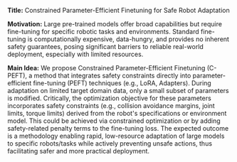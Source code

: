 **Title:** Constrained Parameter-Efficient Finetuning for Safe Robot Adaptation

**Motivation:** Large pre-trained models offer broad capabilities but require fine-tuning for specific robotic tasks and environments. Standard fine-tuning is computationally expensive, data-hungry, and provides no inherent safety guarantees, posing significant barriers to reliable real-world deployment, especially with limited resources.

**Main Idea:** We propose Constrained Parameter-Efficient Finetuning (C-PEFT), a method that integrates safety constraints directly into parameter-efficient fine-tuning (PEFT) techniques (e.g., LoRA, Adapters). During adaptation on limited target domain data, only a small subset of parameters is modified. Critically, the optimization objective for these parameters incorporates safety constraints (e.g., collision avoidance margins, joint limits, torque limits) derived from the robot's specifications or environment model. This could be achieved via constrained optimization or by adding safety-related penalty terms to the fine-tuning loss. The expected outcome is a methodology enabling rapid, low-resource adaptation of large models to specific robots/tasks while actively preventing unsafe actions, thus facilitating safer and more practical deployment.